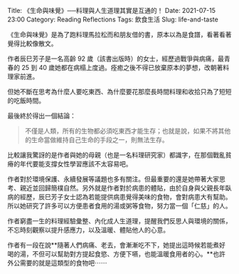 Title: 《生命與味覺》──料理與人生道理其實是互通的！
Date: 2021-07-15 23:00
Category: Reading Reflections
Tags: 飲食生活
Slug: life-and-taste

《生命與味覺》是為了跑料理馬拉松而和朋友借的書，原本以為是食譜，看著看著覺得比較像散文。

作者辰巳芳子是一名高齡 92 歲（該書出版時）的女士，經歷過戰爭與病痛，最青春的 25 到 40 歲她都在病榻上度過。痊癒之後不得已放棄原本的夢想，改朝著料理家前進。

但她不斷在思考為什麼人要吃東西、為什麼要花那麼長時間料理和收拾只為了短短的吃飯時間。

最後終於得出一個結論：
> 不僅是人類，所有的生物都必須吃東西才能生存；也就是說，如果不將其他的生命當做維持自己生命的手段之一，則無法生存。

比較讓我驚訝的是作者與她的母親（也是一名料理研究家）都識字，在那個戰亂貧瘠的年代要能支撐女性學習應該不太容易吧。

作者對於環境保護、永續發展等議題也多有關注。但最重要的還是她帶著大家思考、親近並回歸簡樸自然。另外就是作者對於病患的體貼，由於自身與父親長年臥病的經歷，辰巳芳子女士認為若能提供病患覺得美味的食物，會對病患大有幫助。所以她研究了許多可以方便患者食用的湯或粥等食物，努力當一個「仁慈」的人。

作者窮盡一生的料理經驗彙整、內化成人生道理，提醒我們反思人與環境的關係，不忘時刻觀察以提升感應力，以及溫暖、體貼他人的心意。

作者有一段在說**隨著人們病痛、老去，會漸漸吃不下，她提出這時候若能煮好喝的湯，不但可以幫助對方提起食慾、方便下嚥，也能溫暖食用者的心。**也許外公需要的就是這類型的食物吧⋯⋯